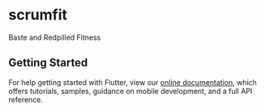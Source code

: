 # scrumfit

Baste and Redpilled Fitness

## Getting Started

For help getting started with Flutter, view our
[online documentation](https://flutter.dev/docs), which offers tutorials,
samples, guidance on mobile development, and a full API reference.

